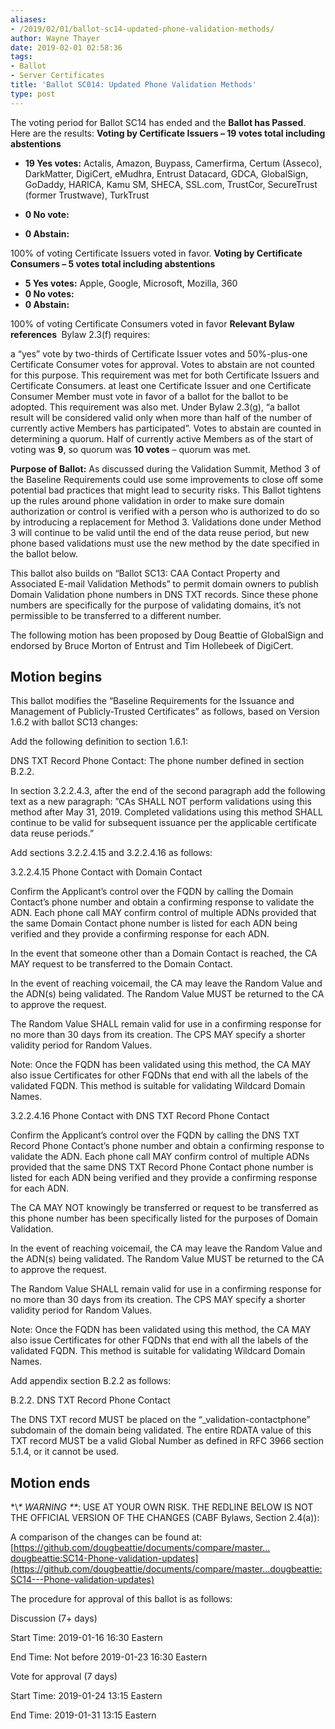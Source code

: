 ```yaml
---
aliases:
- /2019/02/01/ballot-sc14-updated-phone-validation-methods/
author: Wayne Thayer
date: 2019-02-01 02:58:36
tags:
- Ballot
- Server Certificates
title: 'Ballot SC014: Updated Phone Validation Methods'
type: post
---
```


The voting period for Ballot SC14 has ended and the **Ballot has Passed**. Here are the results:
**Voting by Certificate Issuers – 19 votes total including abstentions**

- **19 Yes votes:** Actalis, Amazon, Buypass, Camerfirma, Certum (Asseco), DarkMatter, DigiCert, eMudhra, Entrust Datacard, GDCA, GlobalSign, GoDaddy, HARICA, Kamu SM, SHECA, SSL.com, TrustCor, SecureTrust (former Trustwave), TurkTrust

- **0 No vote:**

- **0 Abstain:**

100% of voting Certificate Issuers voted in favor.
**Voting by Certificate Consumers – 5 votes total including abstentions**

- **5 Yes votes:** Apple, Google, Microsoft, Mozilla, 360
- **0 No votes:**
- **0 Abstain:**

100% of voting Certificate Consumers voted in favor
**Relevant Bylaw references **
Bylaw 2.3(f) requires:

a “yes” vote by two-thirds of Certificate Issuer votes and 50%-plus-one Certificate Consumer votes for approval. Votes to abstain are not counted for this purpose. This requirement was met for both Certificate Issuers and Certificate Consumers.
at least one Certificate Issuer and one Certificate Consumer Member must vote in favor of a ballot for the ballot to be adopted. This requirement was also met.
Under Bylaw 2.3(g), “a ballot result will be considered valid only when more than half of the number of currently active Members has participated”. Votes to abstain are counted in determining a quorum. Half of currently active Members as of the start of voting was **9**, so quorum was **10 votes** – quorum was met.

**Purpose of Ballot:** As discussed during the Validation Summit, Method 3 of the Baseline Requirements could use some improvements to close off some potential bad practices that might lead to security risks. This Ballot tightens up the rules around phone validation in order to make sure domain authorization or control is verified with a person who is authorized to do so by introducing a replacement for Method 3. Validations done under Method 3 will continue to be valid until the end of the data reuse period, but new phone based validations must use the new method by the date specified in the ballot below.

This ballot also builds on “Ballot SC13: CAA Contact Property and Associated E-mail Validation Methods” to permit domain owners to publish Domain Validation phone numbers in DNS TXT records. Since these phone numbers are specifically for the purpose of validating domains, it’s not permissible to be transferred to a different number.

The following motion has been proposed by Doug Beattie of GlobalSign and endorsed by Bruce Morton of Entrust and Tim Hollebeek of DigiCert.

## Motion begins

This ballot modifies the “Baseline Requirements for the Issuance and Management of Publicly-Trusted Certificates” as follows, based on Version 1.6.2 with ballot SC13 changes:

Add the following definition to section 1.6.1:

DNS TXT Record Phone Contact: The phone number defined in section B.2.2.

In section 3.2.2.4.3, after the end of the second paragraph add the following text as a new paragraph: ”CAs SHALL NOT perform validations using this method after May 31, 2019. Completed validations using this method SHALL continue to be valid for subsequent issuance per the applicable certificate data reuse periods.”

Add sections 3.2.2.4.15 and 3.2.2.4.16 as follows:

3.2.2.4.15 Phone Contact with Domain Contact

Confirm the Applicant’s control over the FQDN by calling the Domain Contact’s phone number and obtain a confirming response to validate the ADN. Each phone call MAY confirm control of multiple ADNs provided that the same Domain Contact phone number is listed for each ADN being verified and they provide a confirming response for each ADN.

In the event that someone other than a Domain Contact is reached, the CA MAY request to be transferred to the Domain Contact.

In the event of reaching voicemail, the CA may leave the Random Value and the ADN(s) being validated. The Random Value MUST be returned to the CA to approve the request.

The Random Value SHALL remain valid for use in a confirming response for no more than 30 days from its creation. The CPS MAY specify a shorter validity period for Random Values.

Note: Once the FQDN has been validated using this method, the CA MAY also issue Certificates for other FQDNs that end with all the labels of the validated FQDN. This method is suitable for validating Wildcard Domain Names.

3.2.2.4.16 Phone Contact with DNS TXT Record Phone Contact

Confirm the Applicant’s control over the FQDN by calling the DNS TXT Record Phone Contact’s phone number and obtain a confirming response to validate the ADN. Each phone call MAY confirm control of multiple ADNs provided that the same DNS TXT Record Phone Contact phone number is listed for each ADN being verified and they provide a confirming response for each ADN.

The CA MAY NOT knowingly be transferred or request to be transferred as this phone number has been specifically listed for the purposes of Domain Validation.

In the event of reaching voicemail, the CA may leave the Random Value and the ADN(s) being validated. The Random Value MUST be returned to the CA to approve the request.

The Random Value SHALL remain valid for use in a confirming response for no more than 30 days from its creation. The CPS MAY specify a shorter validity period for Random Values.

Note: Once the FQDN has been validated using this method, the CA MAY also issue Certificates for other FQDNs that end with all the labels of the validated FQDN. This method is suitable for validating Wildcard Domain Names.

Add appendix section B.2.2 as follows:

B.2.2. DNS TXT Record Phone Contact

The DNS TXT record MUST be placed on the “\_validation-contactphone” subdomain of the domain being validated. The entire RDATA value of this TXT record MUST be a valid Global Number as defined in RFC 3966 section 5.1.4, or it cannot be used.

## Motion ends

\*\\*\* WARNING \*\**: USE AT YOUR OWN RISK. THE REDLINE BELOW IS NOT THE OFFICIAL VERSION OF THE CHANGES (CABF Bylaws, Section 2.4(a)):

A comparison of the changes can be found at: [https://github.com/dougbeattie/documents/compare/master…dougbeattie:SC14-Phone-validation-updates](https://github.com/dougbeattie/documents/compare/master...dougbeattie:SC14---Phone-validation-updates)

The procedure for approval of this ballot is as follows:

Discussion (7+ days)

Start Time: 2019-01-16 16:30 Eastern

End Time: Not before 2019-01-23 16:30 Eastern

Vote for approval (7 days)

Start Time: 2019-01-24 13:15 Eastern

End Time: 2019-01-31 13:15 Eastern